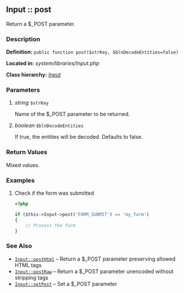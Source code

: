 
Input :: post
-------------------------------------------

Return a $_POST parameter.


### Description ###

**Definition:** `public function post($strKey, $blnDecodeEntities=false)`

**Located in:** *system/libraries/Input.php*

**Class hierarchy:** *[Input](../Input.md)*


### Parameters ###

1. *string* `$strKey`

	Name of the $_POST parameter to be returned.

2. *boolean* `$blnDecodeEntities`

	If true, the entities will be decoded. Defaults to false.


### Return Values ###

Mixed values.


### Examples ###

1. Check if the form was submitted

	```php
	<?php

	if ($this->Input->post('FORM_SUBMIT') == 'my_form')
	{
		// Process the form
	}
	```


### See Also ###

- [`Input::postHtml`](postHtml.md) – Return a $_POST parameter preserving allowed HTML tags
- [`Input::postRaw`](postRaw.md) – Return a $_POST parameter unencoded without stripping tags
- [`Input::setPost`](setPost.md) – Set a $_POST parameter
